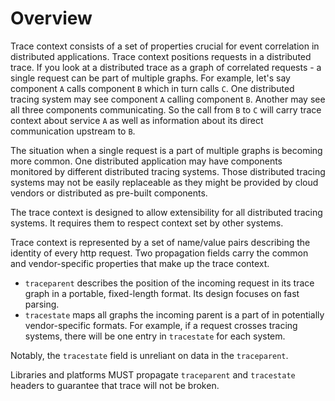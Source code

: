 # Overview

Trace context consists of a set of properties crucial for event correlation in distributed applications. Trace context positions requests in a distributed trace. If you look at a distributed trace as a graph of correlated requests - a single request can be part of multiple graphs. For example, let's say component `A` calls component `B` which in turn calls `C`. One distributed tracing system may see component `A` calling component `B`. Another may see all three components communicating. So the call from `B` to `C` will carry trace context about service `A` as well as information about its direct communication upstream to `B`.

The situation when a single request is a part of multiple graphs is becoming more common. One distributed application may have components monitored by different distributed tracing systems. Those distributed tracing systems may not be easily replaceable as they might be provided by cloud vendors or distributed as pre-built components.

The trace context is designed to allow extensibility for all distributed tracing systems. It requires them to respect context set by other systems.

Trace context is represented by a set of name/value pairs describing the identity of every http request. Two propagation fields carry the common and vendor-specific properties that make up the trace context.

* `traceparent` describes the position of the incoming request in its trace graph in a portable, fixed-length format. Its design focuses on fast parsing.
* `tracestate` maps all graphs the incoming parent is a part of in potentially vendor-specific formats. For example, if a request crosses tracing systems, there will be one entry in `tracestate` for each system.

Notably, the `tracestate` field is unreliant on data in the `traceparent`.

Libraries and platforms MUST propagate `traceparent` and `tracestate` headers to guarantee that trace will not be broken.
